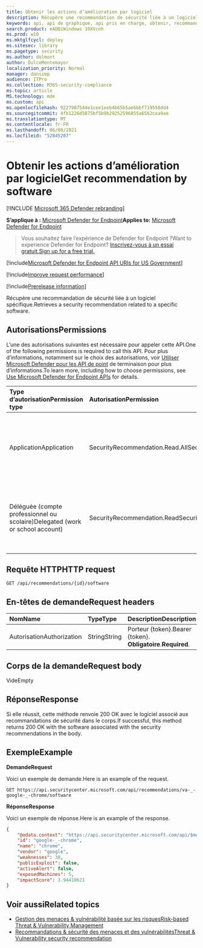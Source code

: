 ```yaml
---
title: Obtenir les actions d’amélioration par logiciel
description: Récupère une recommandation de sécurité liée à un logiciel spécifique.
keywords: api, api de graphique, api pris en charge, obtenir, recommandation de sécurité, recommandation de sécurité pour les logiciels, Gestion des menaces et des vulnérabilités, Gestion des menaces et des vulnérabilités api
search.product: eADQiWindows 10XVcnh
ms.prod: w10
ms.mktglfcycl: deploy
ms.sitesec: library
ms.pagetype: security
ms.author: dolmont
author: DulceMontemayor
localization_priority: Normal
manager: dansimp
audience: ITPro
ms.collection: M365-security-compliance
ms.topic: article
MS.technology: mde
ms.custom: api
ms.openlocfilehash: 9227987544e1cee1eeb4b65b5ae6bbf719558dd4
ms.sourcegitcommit: 4fb1226d5875bf5b9b29252596855a6562cea9ae
ms.translationtype: MT
ms.contentlocale: fr-FR
ms.lasthandoff: 06/08/2021
ms.locfileid: "52845207"
---
```

# <a name="get-recommendation-by-software"></a><span data-ttu-id="67415-104">Obtenir les actions d’amélioration par logiciel</span><span class="sxs-lookup"><span data-stu-id="67415-104">Get recommendation by software</span></span>

[!INCLUDE [Microsoft 365 Defender rebranding](../../includes/microsoft-defender.md)]

<span data-ttu-id="67415-105">**S’applique à :** [Microsoft Defender for Endpoint](https://go.microsoft.com/fwlink/?linkid=2154037)</span><span class="sxs-lookup"><span data-stu-id="67415-105">**Applies to:** [Microsoft Defender for Endpoint](https://go.microsoft.com/fwlink/?linkid=2154037)</span></span>

> <span data-ttu-id="67415-106">Vous souhaitez faire l’expérience de Defender for Endpoint ?</span><span class="sxs-lookup"><span data-stu-id="67415-106">Want to experience Defender for Endpoint?</span></span> [<span data-ttu-id="67415-107">Inscrivez-vous à un essai gratuit.</span><span class="sxs-lookup"><span data-stu-id="67415-107">Sign up for a free trial.</span></span>](https://www.microsoft.com/microsoft-365/windows/microsoft-defender-atp?ocid=docs-wdatp-exposedapis-abovefoldlink)

[!include[Microsoft Defender for Endpoint API URIs for US Government](../../includes/microsoft-defender-api-usgov.md)]

[!include[Improve request performance](../../includes/improve-request-performance.md)]


[!include[Prerelease information](../../includes/prerelease.md)]

<span data-ttu-id="67415-108">Récupère une recommandation de sécurité liée à un logiciel spécifique.</span><span class="sxs-lookup"><span data-stu-id="67415-108">Retrieves a security recommendation related to a specific software.</span></span>

## <a name="permissions"></a><span data-ttu-id="67415-109">Autorisations</span><span class="sxs-lookup"><span data-stu-id="67415-109">Permissions</span></span>
<span data-ttu-id="67415-110">L’une des autorisations suivantes est nécessaire pour appeler cette API.</span><span class="sxs-lookup"><span data-stu-id="67415-110">One of the following permissions is required to call this API.</span></span> <span data-ttu-id="67415-111">Pour plus d’informations, notamment sur le choix des autorisations, voir [Utiliser Microsoft Defender pour les API de point](apis-intro.md) de terminaison pour plus d’informations.</span><span class="sxs-lookup"><span data-stu-id="67415-111">To learn more, including how to choose permissions, see [Use Microsoft Defender for Endpoint APIs](apis-intro.md) for details.</span></span>

<span data-ttu-id="67415-112">Type d’autorisation</span><span class="sxs-lookup"><span data-stu-id="67415-112">Permission type</span></span> |   <span data-ttu-id="67415-113">Autorisation</span><span class="sxs-lookup"><span data-stu-id="67415-113">Permission</span></span>  |   <span data-ttu-id="67415-114">Nom d’affichage de l’autorisation</span><span class="sxs-lookup"><span data-stu-id="67415-114">Permission display name</span></span>
:---|:---|:---
<span data-ttu-id="67415-115">Application</span><span class="sxs-lookup"><span data-stu-id="67415-115">Application</span></span> |   <span data-ttu-id="67415-116">SecurityRecommendation.Read.All</span><span class="sxs-lookup"><span data-stu-id="67415-116">SecurityRecommendation.Read.All</span></span> |   <span data-ttu-id="67415-117">« Lire les informations de recommandation sur la sécurité de la gestion des menaces et des vulnérabilités »</span><span class="sxs-lookup"><span data-stu-id="67415-117">'Read Threat and Vulnerability Management security recommendation information'</span></span>
<span data-ttu-id="67415-118">Déléguée (compte professionnel ou scolaire)</span><span class="sxs-lookup"><span data-stu-id="67415-118">Delegated (work or school account)</span></span> | <span data-ttu-id="67415-119">SecurityRecommendation.Read</span><span class="sxs-lookup"><span data-stu-id="67415-119">SecurityRecommendation.Read</span></span> |  <span data-ttu-id="67415-120">« Lire les informations de recommandation sur la sécurité de la gestion des menaces et des vulnérabilités »</span><span class="sxs-lookup"><span data-stu-id="67415-120">'Read Threat and Vulnerability Management security recommendation information'</span></span>

## <a name="http-request"></a><span data-ttu-id="67415-121">Requête HTTP</span><span class="sxs-lookup"><span data-stu-id="67415-121">HTTP request</span></span>
```
GET /api/recommendations/{id}/software
```

## <a name="request-headers"></a><span data-ttu-id="67415-122">En-têtes de demande</span><span class="sxs-lookup"><span data-stu-id="67415-122">Request headers</span></span>

<span data-ttu-id="67415-123">Nom</span><span class="sxs-lookup"><span data-stu-id="67415-123">Name</span></span> | <span data-ttu-id="67415-124">Type</span><span class="sxs-lookup"><span data-stu-id="67415-124">Type</span></span> | <span data-ttu-id="67415-125">Description</span><span class="sxs-lookup"><span data-stu-id="67415-125">Description</span></span>
:---|:---|:---
<span data-ttu-id="67415-126">Autorisation</span><span class="sxs-lookup"><span data-stu-id="67415-126">Authorization</span></span> | <span data-ttu-id="67415-127">String</span><span class="sxs-lookup"><span data-stu-id="67415-127">String</span></span> | <span data-ttu-id="67415-128">Porteur {token}.</span><span class="sxs-lookup"><span data-stu-id="67415-128">Bearer {token}.</span></span> <span data-ttu-id="67415-129">**Obligatoire**.</span><span class="sxs-lookup"><span data-stu-id="67415-129">**Required**.</span></span>


## <a name="request-body"></a><span data-ttu-id="67415-130">Corps de la demande</span><span class="sxs-lookup"><span data-stu-id="67415-130">Request body</span></span>
<span data-ttu-id="67415-131">Vide</span><span class="sxs-lookup"><span data-stu-id="67415-131">Empty</span></span>

## <a name="response"></a><span data-ttu-id="67415-132">Réponse</span><span class="sxs-lookup"><span data-stu-id="67415-132">Response</span></span>
<span data-ttu-id="67415-133">Si elle réussit, cette méthode renvoie 200 OK avec le logiciel associé aux recommandations de sécurité dans le corps.</span><span class="sxs-lookup"><span data-stu-id="67415-133">If successful, this method returns 200 OK with the software associated with the security recommendations in the body.</span></span>


## <a name="example"></a><span data-ttu-id="67415-134">Exemple</span><span class="sxs-lookup"><span data-stu-id="67415-134">Example</span></span>

<span data-ttu-id="67415-135">**Demande**</span><span class="sxs-lookup"><span data-stu-id="67415-135">**Request**</span></span>

<span data-ttu-id="67415-136">Voici un exemple de demande.</span><span class="sxs-lookup"><span data-stu-id="67415-136">Here is an example of the request.</span></span>

```
GET https://api.securitycenter.microsoft.com/api/recommendations/va-_-google-_-chrome/software 
```

<span data-ttu-id="67415-137">**Réponse**</span><span class="sxs-lookup"><span data-stu-id="67415-137">**Response**</span></span>

<span data-ttu-id="67415-138">Voici un exemple de réponse.</span><span class="sxs-lookup"><span data-stu-id="67415-138">Here is an example of the response.</span></span>

```json
{
    "@odata.context": "https://api.securitycenter.microsoft.com/api/$metadata#Analytics.Contracts.PublicAPI.PublicProductDto",
    "id": "google-_-chrome",
    "name": "chrome",
    "vendor": "google",
    "weaknesses": 38,
    "publicExploit": false,
    "activeAlert": false,
    "exposedMachines": 5,
    "impactScore": 3.94418621
}
```

## <a name="related-topics"></a><span data-ttu-id="67415-139">Voir aussi</span><span class="sxs-lookup"><span data-stu-id="67415-139">Related topics</span></span>
- [<span data-ttu-id="67415-140">Gestion des menaces & vulnérabilité basée sur les risques</span><span class="sxs-lookup"><span data-stu-id="67415-140">Risk-based Threat & Vulnerability Management</span></span>](/microsoft-365/security/defender-endpoint/next-gen-threat-and-vuln-mgt)
- [<span data-ttu-id="67415-141">Recommandations & sécurité des menaces et des vulnérabilités</span><span class="sxs-lookup"><span data-stu-id="67415-141">Threat & Vulnerability security recommendation</span></span>](/microsoft-365/security/defender-endpoint/tvm-security-recommendation)
